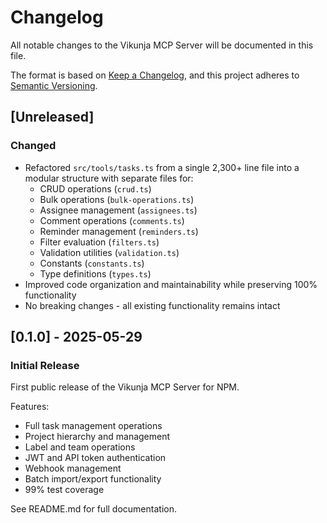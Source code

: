 # Changelog

All notable changes to the Vikunja MCP Server will be documented in this file.

The format is based on [Keep a Changelog](https://keepachangelog.com/en/1.0.0/),
and this project adheres to [Semantic Versioning](https://semver.org/spec/v2.0.0.html).

## [Unreleased]

### Changed
- Refactored `src/tools/tasks.ts` from a single 2,300+ line file into a modular structure with separate files for:
  - CRUD operations (`crud.ts`)
  - Bulk operations (`bulk-operations.ts`)
  - Assignee management (`assignees.ts`)
  - Comment operations (`comments.ts`)
  - Reminder management (`reminders.ts`)
  - Filter evaluation (`filters.ts`)
  - Validation utilities (`validation.ts`)
  - Constants (`constants.ts`)
  - Type definitions (`types.ts`)
- Improved code organization and maintainability while preserving 100% functionality
- No breaking changes - all existing functionality remains intact

## [0.1.0] - 2025-05-29

### Initial Release

First public release of the Vikunja MCP Server for NPM.

Features:
- Full task management operations
- Project hierarchy and management
- Label and team operations
- JWT and API token authentication
- Webhook management
- Batch import/export functionality
- 99% test coverage

See README.md for full documentation.
